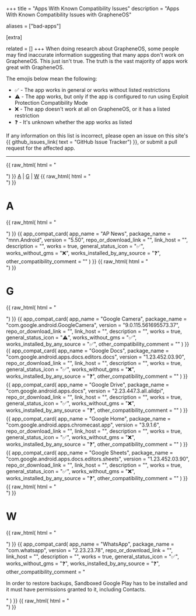 +++
title = "Apps With Known Compatibility Issues"
description = "Apps With Known Compatibility Issues with GrapheneOS"

aliases = ["bad-apps"]

[extra]

related = []
+++
When doing research about GrapheneOS, some people may find inaccurate information suggesting that
many apps don't work on GrapheneOS. This just isn't true. The truth is the vast majority of apps work
great with GrapheneOS.

The emojis below mean the following:

- ✅ - The app works in general or works without listed restrictions
- ⚠️ - The app works, but only if the app is configured to run using Exploit Protection Compatibility Mode
- ❌ - The app doesn't work at all on GrapheneOS, or it has a listed restriction
- ❓ - It's unknown whether the app works as listed

If any information on this list is incorrect, please open an issue on this site's
{{ github_issues_link( text = "GitHub Issue Tracker") }}, or submit a pull request for the affected app.

---

{{ raw_html( html = "<div class='toc'>") }}
[A](#a) | [G](#g) | [W](#w)
{{ raw_html( html = "</div>") }}

# A

{{ raw_html( html = "<div class='app-compat-list-section'>") }}
{{ app_compat_card( app_name = "AP News", package_name = "mnn.Android", version = "5.50", repo_or_download_link = "", link_host = "", description = "", works = true, general_status_icon = "✅", works_without_gms = "❌", works_installed_by_any_source = "❓", other_compatibility_comment = "" ) }}
{{ raw_html( html = "</div>") }}

# G

{{ raw_html( html = "<div class='app-compat-list-section'>") }}
{{ app_compat_card( app_name = "Google Camera", package_name = "com.google.android.GoogleCamera", version = "9.0.115.561695573.37", repo_or_download_link = "", link_host = "", description = "", works = true, general_status_icon = "⚠️", works_without_gms = "✅", works_installed_by_any_source = "✅", other_compatibility_comment = "" ) }}
{{ app_compat_card( app_name = "Google Docs", package_name = "com.google.android.apps.docs.editors.docs", version = "1.23.452.03.90", repo_or_download_link = "", link_host = "", description = "", works = true, general_status_icon = "✅", works_without_gms = "❌", works_installed_by_any_source = "❓", other_compatibility_comment = "" ) }}
{{ app_compat_card( app_name = "Google Drive", package_name = "com.google.android.apps.docs", version = "2.23.447.3.all.alldpi", repo_or_download_link = "", link_host = "", description = "", works = true, general_status_icon = "✅", works_without_gms = "❌", works_installed_by_any_source = "❓", other_compatibility_comment = "" ) }}
{{ app_compat_card( app_name = "Google Home", package_name = "com.google.android.apps.chromecast.app", version = "3.9.1.6", repo_or_download_link = "", link_host = "", description = "", works = true, general_status_icon = "✅", works_without_gms = "❌", works_installed_by_any_source = "❓", other_compatibility_comment = "" ) }}
{{ app_compat_card( app_name = "Google Sheets", package_name = "com.google.android.apps.docs.editors.sheets", version = "1.23.452.03.90", repo_or_download_link = "", link_host = "", description = "", works = true, general_status_icon = "✅", works_without_gms = "❌", works_installed_by_any_source = "❓", other_compatibility_comment = "" ) }}
{{ raw_html( html = "</div>") }}

# W

{{ raw_html( html = "<div class='app-compat-list-section'>") }}
{{ app_compat_card( app_name = "WhatsApp", package_name = "com.whatsapp", version = "2.23.23.78", repo_or_download_link = "", link_host = "", description = "", works = true, general_status_icon = "✅", works_without_gms = "❓", works_installed_by_any_source = "❓", other_compatibility_comment = "<p>In order to restore backups, Sandboxed Google Play has to be installed and it must have permissions granted to it, including Contacts.</p>" ) }}
{{ raw_html( html = "</div>") }}

